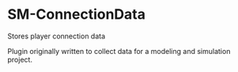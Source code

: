 # SM-ConnectionData
Stores player connection data

Plugin originally written to collect data for a modeling and simulation project.
